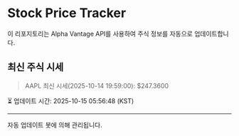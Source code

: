 
# Stock Price Tracker

이 리포지토리는 Alpha Vantage API를 사용하여 주식 정보를 자동으로 업데이트합니다.

## 최신 주식 시세
> AAPL 최신 시세(2025-10-14 19:59:00): $247.3600

⏳ 업데이트 시간: 2025-10-15 05:56:48 (KST)

---
자동 업데이트 봇에 의해 관리됩니다.
